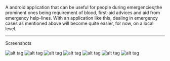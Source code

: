 A android  application that can be useful for people during emergencies;the prominent ones being requirement of blood, first-aid advices and aid from emergency help-lines. With an application like this, dealing in emergency cases as mentioned above will become quite easier, for now, on a local level.

_________________________________________________________________________

Screenshots

![alt tag](https://github.com/007shyamagarwal/BloodLife/blob/master/screenshots/S61215-012735.jpg)
![alt tag](https://github.com/007shyamagarwal/BloodLife/blob/master/screenshots/S61215-012746.jpg)
![alt tag](https://github.com/007shyamagarwal/BloodLife/blob/master/screenshots/S61215-012756.jpg)
![alt tag](https://github.com/007shyamagarwal/BloodLife/blob/master/screenshots/S61215-012848.jpg)
![alt tag](https://github.com/007shyamagarwal/BloodLife/blob/master/screenshots/S61215-012854.jpg)
![alt tag](https://github.com/007shyamagarwal/BloodLife/blob/master/screenshots/S61215-012923.jpg)
![alt tag](https://github.com/007shyamagarwal/BloodLife/blob/master/screenshots/S61215-022018.jpg)



